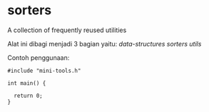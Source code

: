 # sorters
A collection of frequently reused utilities

Alat ini dibagi menjadi 3 bagian yaitu:
*data-structures*
*sorters*
*utils*

Contoh penggunaan:
```
#include "mini-tools.h"

int main() {

  return 0;
}
```